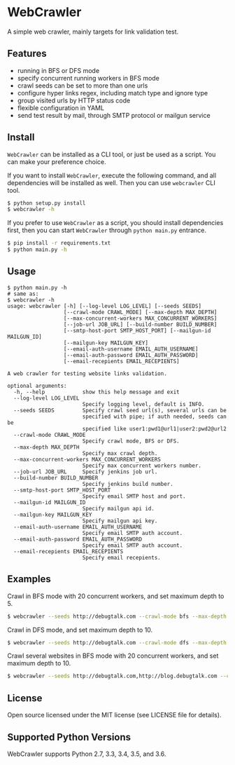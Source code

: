 # WebCrawler

A simple web crawler, mainly targets for link validation test.

## Features

- running in BFS or DFS mode
- specify concurrent running workers in BFS mode
- crawl seeds can be set to more than one urls
- configure hyper links regex, including match type and ignore type
- group visited urls by HTTP status code
- flexible configuration in YAML
- send test result by mail, through SMTP protocol or mailgun service

## Install

`WebCrawler` can be installed as a CLI tool, or just be used as a script. You can make your preference choice.

If you want to install `WebCrawler`, execute the following command, and all dependencies will be installed as well. Then you can use `webcrawler` CLI tool.

```bash
$ python setup.py install
$ webcrawler -h
```

If you prefer to use `WebCrawler` as a script, you should install dependencies first, then you can start `WebCrawler` through `python main.py` entrance.

```bash
$ pip install -r requirements.txt
$ python main.py -h
```

## Usage

```text
$ python main.py -h
# same as:
$ webcrawler -h
usage: webcrawler [-h] [--log-level LOG_LEVEL] [--seeds SEEDS]
                  [--crawl-mode CRAWL_MODE] [--max-depth MAX_DEPTH]
                  [--max-concurrent-workers MAX_CONCURRENT_WORKERS]
                  [--job-url JOB_URL] [--build-number BUILD_NUMBER]
                  [--smtp-host-port SMTP_HOST_PORT] [--mailgun-id MAILGUN_ID]
                  [--mailgun-key MAILGUN_KEY]
                  [--email-auth-username EMAIL_AUTH_USERNAME]
                  [--email-auth-password EMAIL_AUTH_PASSWORD]
                  [--email-recepients EMAIL_RECEPIENTS]

A web crawler for testing website links validation.

optional arguments:
  -h, --help            show this help message and exit
  --log-level LOG_LEVEL
                        Specify logging level, default is INFO.
  --seeds SEEDS         Specify crawl seed url(s), several urls can be
                        specified with pipe; if auth needed, seeds can be
                        specified like user1:pwd1@url1|user2:pwd2@url2
  --crawl-mode CRAWL_MODE
                        Specify crawl mode, BFS or DFS.
  --max-depth MAX_DEPTH
                        Specify max crawl depth.
  --max-concurrent-workers MAX_CONCURRENT_WORKERS
                        Specify max concurrent workers number.
  --job-url JOB_URL     Specify jenkins job url.
  --build-number BUILD_NUMBER
                        Specify jenkins build number.
  --smtp-host-port SMTP_HOST_PORT
                        Specify email SMTP host and port.
  --mailgun-id MAILGUN_ID
                        Specify mailgun api id.
  --mailgun-key MAILGUN_KEY
                        Specify mailgun api key.
  --email-auth-username EMAIL_AUTH_USERNAME
                        Specify email SMTP auth account.
  --email-auth-password EMAIL_AUTH_PASSWORD
                        Specify email SMTP auth account.
  --email-recepients EMAIL_RECEPIENTS
                        Specify email recepients.
```

## Examples

Crawl in BFS mode with 20 concurrent workers, and set maximum depth to 5.

```bash
$ webcrawler --seeds http://debugtalk.com --crawl-mode bfs --max-depth 5 --max-concurrent-workers 20
```

Crawl in DFS mode, and set maximum depth to 10.

```bash
$ webcrawler --seeds http://debugtalk.com --crawl-mode dfs --max-depth 10
```

Crawl several websites in BFS mode with 20 concurrent workers, and set maximum depth to 10.

```bash
$ webcrawler --seeds http://debugtalk.com,http://blog.debugtalk.com --crawl-mode bfs --max-depth 10 --max-concurrent-workers 20
```

## License

Open source licensed under the MIT license (see LICENSE file for details).

## Supported Python Versions

WebCrawler supports Python 2.7, 3.3, 3.4, 3.5, and 3.6.
